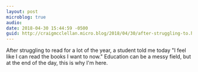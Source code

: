 ```yaml
---
layout: post
microblog: true
audio: 
date: 2018-04-30 15:44:59 -0500
guid: http://craigmcclellan.micro.blog/2018/04/30/after-struggling-to.html
---
```

After struggling to read for a lot of the year, a student told me today "I feel like I can read the books I want to now." Education can be a messy field, but at the end of the day, this is why I'm here.
